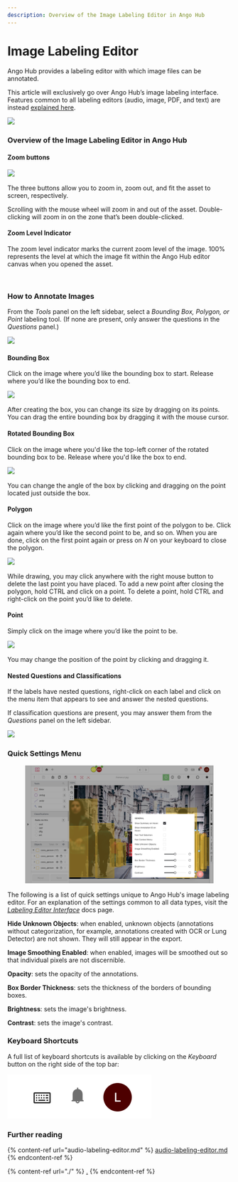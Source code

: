 ```yaml
---
description: Overview of the Image Labeling Editor in Ango Hub
---
```


# Image Labeling Editor

Ango Hub provides a labeling editor with which image files can be annotated.

This article will exclusively go over Ango Hub’s image labeling interface. Features common to all labeling editors (audio, image, PDF, and text) are instead [explained here](./).

![](<../../.gitbook/assets/image (96).png>)

### Overview of the Image Labeling Editor in Ango Hub <a href="#image-interface-elements" id="image-interface-elements"></a>

#### **Zoom buttons** <a href="#zoom-buttons" id="zoom-buttons"></a>

![](<../../.gitbook/assets/image (266).png>)

The three buttons allow you to zoom in, zoom out, and fit the asset to screen, respectively.

Scrolling with the mouse wheel will zoom in and out of the asset. Double-clicking will zoom in on the zone that’s been double-clicked.

#### Zoom Level Indicator

The zoom level indicator marks the current zoom level of the image. 100% represents the level at which the image fit within the Ango Hub editor canvas when you opened the asset.

<figure><img src="../../.gitbook/assets/Screen Shot 2022-10-24 at 13.46.19.png" alt=""><figcaption></figcaption></figure>

### How to Annotate Images <a href="#how-to-annotate-images" id="how-to-annotate-images"></a>

From the _Tools_ panel on the left sidebar, select a _Bounding Box, Polygon, or Point_ labeling tool. (If none are present, only answer the questions in the _Questions_ panel.)

![](<../../.gitbook/assets/image (242).png>)

#### Bounding Box <a href="#bounding-box" id="bounding-box"></a>

Click on the image where you’d like the bounding box to start. Release where you’d like the bounding box to end.

![](<../../.gitbook/assets/image (274).png>)

After creating the box, you can change its size by dragging on its points. You can drag the entire bounding box by dragging it with the mouse cursor.

#### Rotated Bounding Box

Click on the image where you'd like the top-left corner of the rotated bounding box to be. Release where you'd like the box to end.

![](<../../.gitbook/assets/Screen Shot 2021-10-15 at 15.18.23.png>)

You can change the angle of the box by clicking and dragging on the point located just outside the box.

#### Polygon <a href="#polygon" id="polygon"></a>

Click on the image where you’d like the first point of the polygon to be. Click again where you’d like the second point to be, and so on. When you are done, click on the first point again or press on _N_ on your keyboard to close the polygon.

![](<../../.gitbook/assets/image (419).png>)

While drawing, you may click anywhere with the right mouse button to delete the last point you have placed. To add a new point after closing the polygon, hold CTRL and click on a point. To delete a point, hold CTRL and right-click on the point you’d like to delete.

#### Point <a href="#point" id="point"></a>

Simply click on the image where you’d like the point to be.

![](<../../.gitbook/assets/image (202).png>)

You may change the position of the point by clicking and dragging it.

#### Nested Questions and Classifications <a href="#nested-questions-and-classifications" id="nested-questions-and-classifications"></a>

If the labels have nested questions, right-click on each label and click on the menu item that appears to see and answer the nested questions.

If classification questions are present, you may answer them from the _Questions_ panel on the left sidebar.

![](<../../.gitbook/assets/image (435).png>)

### Quick Settings Menu <a href="#quick-settings-menu" id="quick-settings-menu"></a>

<figure><img src="../../.gitbook/assets/Screen Shot 2022-10-24 at 13.38.34.png" alt=""><figcaption></figcaption></figure>

The following is a list of quick settings unique to Ango Hub's image labeling editor. For an explanation of the settings common to all data types, visit the [_Labeling Editor Interface_](./) docs page.&#x20;

**Hide Unknown Objects**: when enabled, unknown objects (annotations without categorization, for example, annotations created with OCR or Lung Detector) are not shown. They will still appear in the export.

**Image Smoothing Enabled**: when enabled, images will be smoothed out so that individual pixels are not discernible.

**Opacity**: sets the opacity of the annotations.

**Box Border Thickness**: sets the thickness of the borders of bounding boxes.

**Brightness**: sets the image's brightness.

**Contrast**: sets the image's contrast.

### Keyboard Shortcuts <a href="#keyboard-shortcuts" id="keyboard-shortcuts"></a>

A full list of keyboard shortcuts is available by clicking on the _Keyboard_ button on the right side of the top bar:

![](<../../.gitbook/assets/image (394).png>)

### Further reading

{% content-ref url="audio-labeling-editor.md" %}
[audio-labeling-editor.md](audio-labeling-editor.md)
{% endcontent-ref %}

{% content-ref url="./" %}
[.](./)
{% endcontent-ref %}
